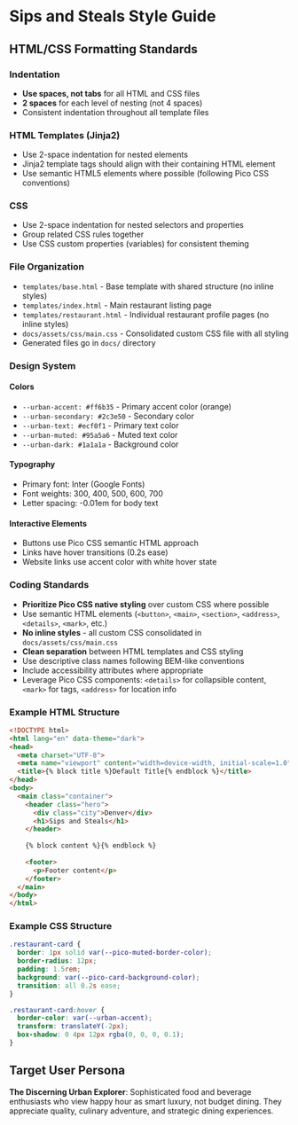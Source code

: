 # Sips and Steals Style Guide

## HTML/CSS Formatting Standards

### Indentation
- **Use spaces, not tabs** for all HTML and CSS files
- **2 spaces** for each level of nesting (not 4 spaces)
- Consistent indentation throughout all template files

### HTML Templates (Jinja2)
- Use 2-space indentation for nested elements
- Jinja2 template tags should align with their containing HTML element
- Use semantic HTML5 elements where possible (following Pico CSS conventions)

### CSS
- Use 2-space indentation for nested selectors and properties
- Group related CSS rules together
- Use CSS custom properties (variables) for consistent theming

### File Organization
- `templates/base.html` - Base template with shared structure (no inline styles)
- `templates/index.html` - Main restaurant listing page
- `templates/restaurant.html` - Individual restaurant profile pages (no inline styles)
- `docs/assets/css/main.css` - Consolidated custom CSS file with all styling
- Generated files go in `docs/` directory

### Design System

#### Colors
- `--urban-accent: #ff6b35` - Primary accent color (orange)
- `--urban-secondary: #2c3e50` - Secondary color
- `--urban-text: #ecf0f1` - Primary text color
- `--urban-muted: #95a5a6` - Muted text color
- `--urban-dark: #1a1a1a` - Background color

#### Typography
- Primary font: Inter (Google Fonts)
- Font weights: 300, 400, 500, 600, 700
- Letter spacing: -0.01em for body text

#### Interactive Elements
- Buttons use Pico CSS semantic HTML approach
- Links have hover transitions (0.2s ease)
- Website links use accent color with white hover state

### Coding Standards
- **Prioritize Pico CSS native styling** over custom CSS where possible
- Use semantic HTML elements (`<button>`, `<main>`, `<section>`, `<address>`, `<details>`, `<mark>`, etc.)
- **No inline styles** - all custom CSS consolidated in `docs/assets/css/main.css`
- **Clean separation** between HTML templates and CSS styling
- Use descriptive class names following BEM-like conventions
- Include accessibility attributes where appropriate
- Leverage Pico CSS components: `<details>` for collapsible content, `<mark>` for tags, `<address>` for location info

### Example HTML Structure
```html
<!DOCTYPE html>
<html lang="en" data-theme="dark">
<head>
  <meta charset="UTF-8">
  <meta name="viewport" content="width=device-width, initial-scale=1.0">
  <title>{% block title %}Default Title{% endblock %}</title>
</head>
<body>
  <main class="container">
    <header class="hero">
      <div class="city">Denver</div>
      <h1>Sips and Steals</h1>
    </header>
    
    {% block content %}{% endblock %}
    
    <footer>
      <p>Footer content</p>
    </footer>
  </main>
</body>
</html>
```

### Example CSS Structure
```css
.restaurant-card {
  border: 1px solid var(--pico-muted-border-color);
  border-radius: 12px;
  padding: 1.5rem;
  background: var(--pico-card-background-color);
  transition: all 0.2s ease;
}

.restaurant-card:hover {
  border-color: var(--urban-accent);
  transform: translateY(-2px);
  box-shadow: 0 4px 12px rgba(0, 0, 0, 0.1);
}
```

## Target User Persona
**The Discerning Urban Explorer**: Sophisticated food and beverage enthusiasts who view happy hour as smart luxury, not budget dining. They appreciate quality, culinary adventure, and strategic dining experiences.